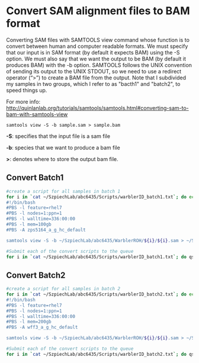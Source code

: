 
# Convert SAM alignment files to BAM format
Converting SAM files with SAMTOOLS view command whose function is to convert between human and computer readable formats. We must specify that our input is in SAM format (by default it expects BAM) using the -S option. We must also say that we want the output to be BAM (by default it produces BAM) with the -b option. SAMTOOLS follows the UNIX convention of sending its output to the UNIX STDOUT, so we need to use a redirect operator (“>”) to create a BAM file from the output. Note that I subdivided my samples in two groups, which I refer to as "bacth1" and "batch2", to speed things up.

For more info: http://quinlanlab.org/tutorials/samtools/samtools.html#converting-sam-to-bam-with-samtools-view

`
samtools view -S -b sample.sam > sample.bam
`

**-S**: specifies that the input file is a sam file

**-b**: species that we want to produce a bam file

**>**: denotes where to store the output bam file. 

## Convert Batch1 
```bash
#create a script for all samples in batch 1
for i in `cat ~/SzpiechLab/abc6435/Scripts/warblerID_batch1.txt`; do echo "
#!/bin/bash
#PBS -l feature=rhel7
#PBS -l nodes=1:ppn=1
#PBS -l walltime=336:00:00
#PBS -l mem=100gb
#PBS -A zps5164_a_g_hc_default

samtools view -S -b ~/SzpiechLab/abc6435/WarblerROH/${i}/${i}.sam > ~/SzpiechLab/abc6435/WarblerROH/${i}/${i}.bam" >> ~/SzpiechLab/abc6435/WarblerROH/${i}/${i}_convert.bash; done

#Submit each of the convert scripts to the queue
for i in `cat ~/SzpiechLab/abc6435/Scripts/warblerID_batch1.txt`; do qsub ~/SzpiechLab/abc6435/WarblerROH/${i}/${i}_convert.bash; done
```
## Convert Batch2
```bash
#create a script for all samples in batch 2
for i in `cat ~/SzpiechLab/abc6435/Scripts/warblerID_batch2.txt`; do echo "
#!/bin/bash
#PBS -l feature=rhel7
#PBS -l nodes=1:ppn=1
#PBS -l walltime=336:00:00
#PBS -l mem=200gb
#PBS -A wff3_a_g_hc_default

samtools view -S -b ~/SzpiechLab/abc6435/WarblerROH/${i}/${i}.sam > ~/SzpiechLab/abc6435/WarblerROH/${i}/${i}.bam" >> ~/SzpiechLab/abc6435/WarblerROH/${i}/${i}_convert.bash; done

#Submit each of the convert scripts to the queue
for i in `cat ~/SzpiechLab/abc6435/Scripts/warblerID_batch2.txt`; do qsub ~/SzpiechLab/abc6435/WarblerROH/${i}/${i}_convert.bash; done
```



